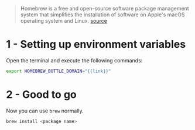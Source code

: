 > Homebrew is a free and open-source software package management system that simplifies the installation of software on Apple's macOS operating system and Linux.
[source](https://en.wikipedia.org/wiki/Homebrew_(package_manager))

# 1 - Setting up environment variables
Open the terminal and execute the following commands:

```bash
export HOMEBREW_BOTTLE_DOMAIN="{{link}}"
```

# 2 - Good to go
Now you can use `brew` normally.

```bash
brew install <package name>
```